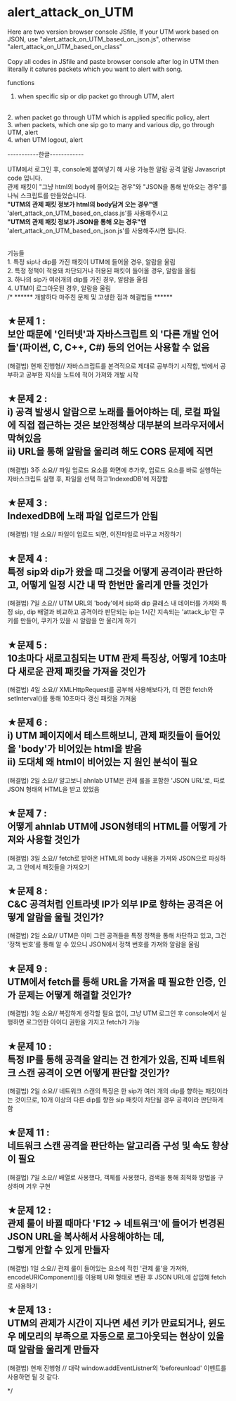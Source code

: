 # alert_attack_on_UTM

Here are two version browser console JSfile, If your UTM work based on JSON, use "alert_attack_on_UTM_based_on_json.js", otherwise "alert_attack_on_UTM_based_on_class"
<br><br>
Copy all codes in JSfile and paste browser console after log in UTM
then literally it catures packets which you want to alert with song. 

functions
<br>
1. when specific sip or dip packet go through UTM, alert 
<br>
2. when packet go through UTM which is applied specific policy, alert
<br>
3. when packets, which one sip go to many and various dip, go through UTM, alert
<br>
4. when UTM logout, alert
 
-----------한글------------

UTM에서 로그인 후, console에 붙여넣기 해 사용 가능한 알람 공격 알람 Javascript code 입니다.
<br>
관제 패킷이 "그냥 html의 body에 들어오는 경우"와 "JSON을 통해 받아오는 경우"를 나눠 스크립트를 만들었습니다.
<br>
<strong>"UTM의 관제 패킷 정보가 html의 body담겨 오는 경우"엔</strong> 
'alert_attack_on_UTM_based_on_class.js'를 사용해주시고
<br>
<strong>"UTM의 관제 패킷 정보가 JSON을 통해 오는 경우"엔</strong>
'alert_attack_on_UTM_based_on_json.js'를 사용해주시면 됩니다.

<br>
기능들
<br>
1. 특정 sip나 dip를 가진 패킷이 UTM에 들어올 경우, 알람을 울림
<br>
2. 특정 정책이 적용돼 차단되거나 허용된 패킷이 들어올 경우, 알람을 울림
<br>
3. 하나의 sip가 여러개의 dip를 가진 경우, 알람을 울림
<br>
4. UTM이 로그아웃된 경우, 알람을 울림
<br>
/*
****** 개발하다 마주친 문제 및 고생한 점과 해결법들 ******

★문제 1 : <br>
보안 때문에 '인터넷'과 자바스크립트 외 '다른 개발 언어들'(파이썬, C, C++, C#) 등의 언어는 사용할 수 없음
--
(해결법) 현재 진행형//
자바스크립트를 본격적으로 제대로 공부하기 시작함, 밖에서 공부하고 공부한 지식을 노트에 적어 가져와 개발 시작

★문제 2 : <br>
i) 공격 발생시 알람으로 노래를 틀어야하는 데, 로컬 파일에 직접 접근하는 것은 보안정책상 대부분의 브라우저에서 막혀있음
<br>
ii) URL을 통해 알람을 울리려 해도 CORS 문제에 직면
--
(해결법) 3주 소요//
파일 업로드 요소를 화면에 추가후, 업로드 요소를 바로 실행하는 자바스크립트 실행 후, 파일을 선택 하고'IndexedDB'에 저장함

★문제 3 : <br>
IndexedDB에 노래 파일 업로드가 안됨
--
(해결법) 1일 소요//
파일이 업로드 되면, 이진파일로 바꾸고 저장하기

★문제 4 : <br>
특정 sip와 dip가 왔을 때 그것을 어떻게 공격이라 판단하고, 어떻게 일정 시간 내 딱 한번만 울리게 만들 것인가
--
(해결법) 7일 소요//
UTM URL의 'body'에서 sip와 dip 클래스 내 데이터를 가져와 특정 sip, dip 배열과 비교하고
공격이라 판단되는 ip는 1시간 지속되는 'attack_ip'란 쿠키를 만들어, 쿠키가 있을 시 알람을 안 울리게 하기

★문제 5 : <br>
10초마다 새로고침되는 UTM 관제 특징상, 어떻게 10초마다 새로운 관제 패킷을 가져올 것인가
--
(해결법) 4일 소요//
XMLHttpRequest를 공부해 사용해보다가, 더 편한 fetch와 setInterval()를 통해 10초마다 갱신 패킷을 가져옴

★문제 6 : <br>
i) UTM 페이지에서 테스트해보니, 관제 패킷들이 들어있을 'body'가 비어있는 html을 받음<br>
ii) 도대체 왜 html이 비어있는 지 원인 분석이 필요
--
(해결법) 2일 소요//
알고보니 ahnlab UTM은 관제 룰을 포함한 'JSON URL'로, 따로 JSON 형태의 HTML을 받고 있었음 

★문제 7 : <br>
어떻게 ahnlab UTM에 JSON형태의 HTML를 어떻게 가져와 사용할 것인가
--
(해결법) 3일 소요//
fetch로 받아온 HTML의 body 내용을 가져와 JSON으로 파싱하고, 그 안에서 패킷들을 가져오기

★문제 8 : <br>
C&C 공격처럼 인트라넷 IP가 외부 IP로 향하는 공격은 어떻게 알람을 울릴 것인가?
--
(해결법) 2일 소요//
UTM은 이미 그런 공격들을 특정 정책을 통해 차단하고 있고, 그건 '정책 번호'를 통해 알 수 있으니
JSON에서 정책 번호를 가져와 알람을 울림

★문제 9 : <br>
UTM에서 fetch를 통해 URL을 가져올 때 필요한 인증, 인가 문제는 어떻게 해결할 것인가?
--
(해결법) 3일 소요//
복잡하게 생각할 필요 없이, 그냥 UTM 로그인 후 console에서 실행하면 로그인한 아이디 권한을 가지고 fetch가 가능

★문제 10 : <br>
특정 IP를 통해 공격을 알리는 건 한계가 있음, 진짜 네트워크 스캔 공격이 오면 어떻게 판단할 것인가?
--
(해결법) 2일 소요//
네트워크 스캔의 특징은 한 sip가 여러 개의 dip를 향하는 패킷이라는 것이므로, 10개 이상의 다른 dip를 향한 sip
패킷이 차단될 경우 공격이라 판단하게 함

★문제 11 : <br>
네트워크 스캔 공격을 판단하는 알고리즘 구성 및 속도 향상이 필요
--
(해결법) 7일 소요//
배열로 사용했다, 객체를 사용했다, 검색을 통해 최적화 방법을 구상하며 겨우 구현

★문제 12 : <br>
관제 룰이 바뀔 때마다 'F12 -> 네트워크'에 들어가 변경된 JSON URL을 복사해서 사용해야하는 데,<br> 
그렇게 안할 수 있게 만들자
--
(해결법) 1일 소요//
관제 룰이 들어있는 요소에 적힌 '관제 룰'을 가져와, encodeURIComponent()를 이용해 
URI 형태로 변환 후 JSON URL에 삽입해 fetch로 사용하기

★문제 13 : <br>
UTM의 관제가 시간이 지나면 세션 키가 만료되거나, 윈도우 메모리의 부족으로 자동으로 로그아웃되는 현상이 있을 때 알람을 울리게 만들자
--
(해결법) 현재 진행형 // 대략 window.addEventListner의 'beforeunload' 이벤트를 사용하면 될 것 같다.





*/




